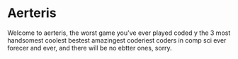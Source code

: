 # Aerteris
Welcome to aerteris, the worst game you've ever played
coded y the 3 most handsomest coolest bestest amazingest coderiest coders in comp sci ever forecer and ever, and there will be no ebtter ones, sorry.
